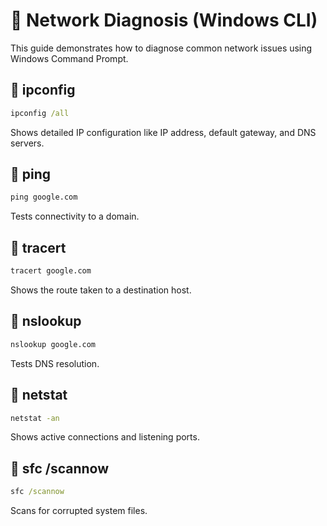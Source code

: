 # 🧪 Network Diagnosis (Windows CLI)

This guide demonstrates how to diagnose common network issues using Windows Command Prompt.

## 🔹 ipconfig

```cmd
ipconfig /all
```

Shows detailed IP configuration like IP address, default gateway, and DNS servers.

## 🔹 ping

```cmd
ping google.com
```

Tests connectivity to a domain.

## 🔹 tracert

```cmd
tracert google.com
```

Shows the route taken to a destination host.

## 🔹 nslookup

```cmd
nslookup google.com
```

Tests DNS resolution.

## 🔹 netstat

```cmd
netstat -an
```

Shows active connections and listening ports.

## 🔹 sfc /scannow

```cmd
sfc /scannow
```

Scans for corrupted system files.